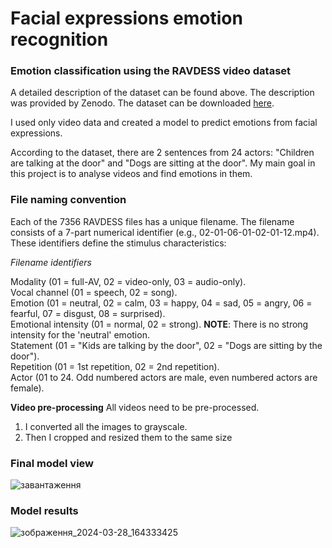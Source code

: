 # Facial expressions emotion recognition
### Emotion classification using the RAVDESS video dataset

A detailed description of the dataset can be found above. The description was provided by Zenodo. The dataset can be downloaded [here](https://zenodo.org/record/1188976#.Xpaa3i-caAP).

I used only video data and created a model to predict emotions from facial expressions.

According to the dataset, there are 2 sentences from 24 actors: "Children are talking at the door" and "Dogs are sitting at the door". My main goal in this project is to analyse videos and find emotions in them.

### File naming convention

Each of the 7356 RAVDESS files has a unique filename. The filename consists of a 7-part numerical identifier (e.g., 02-01-06-01-02-01-12.mp4). These identifiers define the stimulus characteristics: 

*Filename identifiers*

Modality (01 = full-AV, 02 = video-only, 03 = audio-only).<br>
Vocal channel (01 = speech, 02 = song).<br>
Emotion (01 = neutral, 02 = calm, 03 = happy, 04 = sad, 05 = angry, 06 = fearful, 07 = disgust, 08 = surprised).<br>
Emotional intensity (01 = normal, 02 = strong). **NOTE**: There is no strong intensity for the 'neutral' emotion.<br>
Statement (01 = "Kids are talking by the door", 02 = "Dogs are sitting by the door").<br>
Repetition (01 = 1st repetition, 02 = 2nd repetition).<br>
Actor (01 to 24. Odd numbered actors are male, even numbered actors are female).<br>

**Video pre-processing**
All videos need to be pre-processed.
1. I converted all the images to grayscale.<br>
2. Then I cropped and resized them to the same size<br>


### Final model view

![завантаження](https://github.com/Pucjers/facial_expressions_emotion_recognition/assets/40600332/07d617a4-9791-43e6-a290-eb6e5e9550a4)

### Model results

![зображення_2024-03-28_164333425](https://github.com/Pucjers/facial_expressions_emotion_recognition/assets/40600332/3e766af4-472d-4de5-b8fb-cbb99041dc05)
